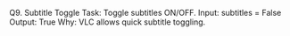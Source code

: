 Q9. Subtitle Toggle
Task: Toggle subtitles ON/OFF.
Input:
subtitles = False
Output: True
Why: VLC allows quick subtitle toggling.